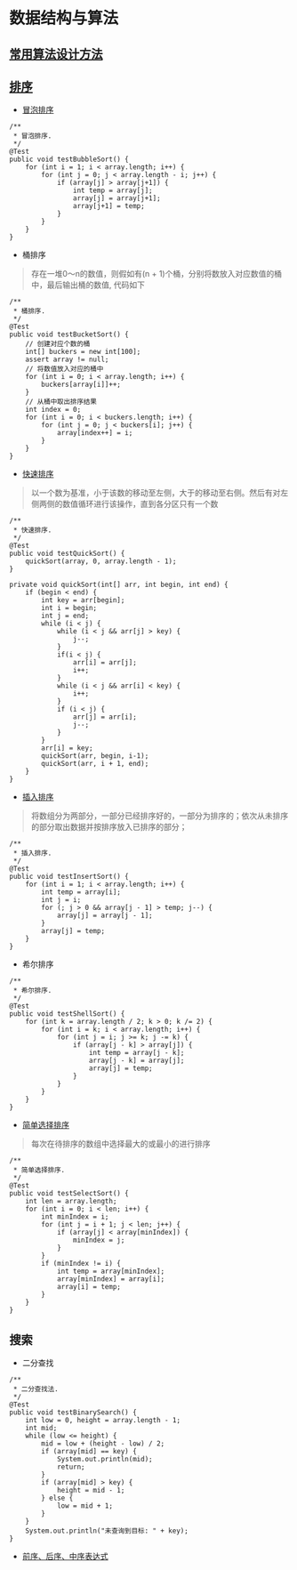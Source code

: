 # 数据结构与算法

## [常用算法设计方法](./DesignMethod.md)

##  [排序](./src/test/sort/Sort.java)

-   [冒泡排序](./src/test/java/sort/BubbleSort.kt)

```
/**
 * 冒泡排序.
 */
@Test
public void testBubbleSort() {
    for (int i = 1; i < array.length; i++) {
        for (int j = 0; j < array.length - i; j++) {
            if (array[j] > array[j+1]) {
                int temp = array[j];
                array[j] = array[j+1];
                array[j+1] = temp;
            }
        }
    }
}
```

-   桶排序

> 存在一堆0～n的数值，则假如有(n + 1)个桶，分别将数放入对应数值的桶中，最后输出桶的数值, 代码如下

```
/**
 * 桶排序.
 */
@Test
public void testBucketSort() {
    // 创建对应个数的桶
    int[] buckers = new int[100];
    assert array != null;
    // 将数值放入对应的桶中
    for (int i = 0; i < array.length; i++) {
        buckers[array[i]]++;
    }
    // 从桶中取出排序结果
    int index = 0;
    for (int i = 0; i < buckers.length; i++) {
        for (int j = 0; j < buckers[i]; j++) {
            array[index++] = i;
        }
    }
}
```

-   [快速排序](./src/test/java/sort/QuickSort.kt)

> 以一个数为基准，小于该数的移动至左侧，大于的移动至右侧。然后有对左侧两侧的数值循环进行该操作，直到各分区只有一个数

```
/**
 * 快速排序.
 */
@Test
public void testQuickSort() {
    quickSort(array, 0, array.length - 1);
}

private void quickSort(int[] arr, int begin, int end) {
    if (begin < end) {
        int key = arr[begin];
        int i = begin;
        int j = end;
        while (i < j) {
            while (i < j && arr[j] > key) {
                j--;
            }
            if(i < j) {
                arr[i] = arr[j];
                i++;
            }
            while (i < j && arr[i] < key) {
                i++;
            }
            if (i < j) {
                arr[j] = arr[i];
                j--;
            }
        }
        arr[i] = key;
        quickSort(arr, begin, i-1);
        quickSort(arr, i + 1, end);
    }
}
```

-   [插入排序](./src/test/java/sort/InsertSort.kt)

> 将数组分为两部分，一部分已经排序好的，一部分为排序的；依次从未排序的部分取出数据并按排序放入已排序的部分；

```
/**
 * 插入排序.
 */
@Test
public void testInsertSort() {
    for (int i = 1; i < array.length; i++) {
        int temp = array[i];
        int j = i;
        for (; j > 0 && array[j - 1] > temp; j--) {
            array[j] = array[j - 1];
        }
        array[j] = temp;
    }
}
```

-   希尔排序

```
/**
 * 希尔排序.
 */
@Test
public void testShellSort() {
    for (int k = array.length / 2; k > 0; k /= 2) {
        for (int i = k; i < array.length; i++) {
            for (int j = i; j >= k; j -= k) {
                if (array[j - k] > array[j]) {
                    int temp = array[j - k];
                    array[j - k] = array[j];
                    array[j] = temp;
                }
            }
        }
    }
}
```

-   [简单选择排序](./src/test/java/sort/SelectSort.kt)

> 每次在待排序的数组中选择最大的或最小的进行排序

```
/**
 * 简单选择排序.
 */
@Test
public void testSelectSort() {
    int len = array.length;
    for (int i = 0; i < len; i++) {
        int minIndex = i;
        for (int j = i + 1; j < len; j++) {
            if (array[j] < array[minIndex]) {
                minIndex = j;
            }
        }
        if (minIndex != i) {
            int temp = array[minIndex];
            array[minIndex] = array[i];
            array[i] = temp;
        }
    }
}
```

## 搜索

-   二分查找

```
/**
 * 二分查找法.
 */
@Test
public void testBinarySearch() {
    int low = 0, height = array.length - 1;
    int mid;
    while (low <= height) {
        mid = low + (height - low) / 2;
        if (array[mid] == key) {
            System.out.println(mid);
            return;
        }
        if (array[mid] > key) {
            height = mid - 1;
        } else {
            low = mid + 1;
        }
    }
    System.out.println("未查询到目标: " + key);
}
```

-   [前序、后序、中序表达式](./src/test/java/stack/ExpressionTest.java)
